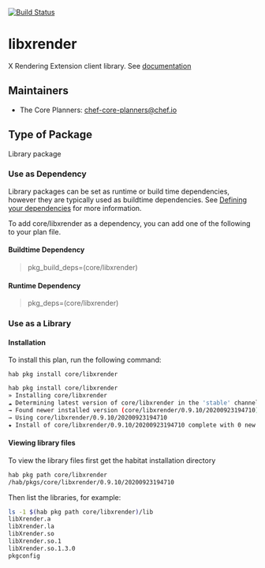 [![Build Status](https://dev.azure.com/chefcorp-partnerengineering/Chef%20Base%20Plans/_apis/build/status/chef-base-plans.libxrender?branchName=master)](https://dev.azure.com/chefcorp-partnerengineering/Chef%20Base%20Plans/_build/latest?definitionId=268&branchName=master)

# libxrender

X Rendering Extension client library.  See [documentation](https://github.com/freedesktop/xorg-libXrender)

## Maintainers

* The Core Planners: <chef-core-planners@chef.io>

## Type of Package

Library package

### Use as Dependency

Library packages can be set as runtime or build time dependencies, however they are typically used as buildtime dependencies. See [Defining your dependencies](https://www.habitat.sh/docs/developing-packages/developing-packages/#sts=Define%20Your%20Dependencies) for more information.

To add core/libxrender as a dependency, you can add one of the following to your plan file.

#### Buildtime Dependency

> pkg_build_deps=(core/libxrender)

#### Runtime Dependency

> pkg_deps=(core/libxrender)

### Use as a Library

#### Installation

To install this plan, run the following command:

``hab pkg install core/libxrender``

```bash
hab pkg install core/libxrender
» Installing core/libxrender
☁ Determining latest version of core/libxrender in the 'stable' channel
→ Found newer installed version (core/libxrender/0.9.10/20200923194710) than remote version (core/libxrender/0.9.10/20200404225629)
→ Using core/libxrender/0.9.10/20200923194710
★ Install of core/libxrender/0.9.10/20200923194710 complete with 0 new packages installed.
```

#### Viewing library files

To view the library files first get the habitat installation directory

```bash
hab pkg path core/libxrender
/hab/pkgs/core/libxrender/0.9.10/20200923194710
```

Then list the libraries, for example:

```bash
ls -1 $(hab pkg path core/libxrender)/lib
libXrender.a
libXrender.la
libXrender.so
libXrender.so.1
libXrender.so.1.3.0
pkgconfig
```
